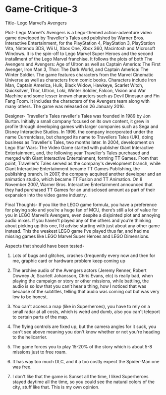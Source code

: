# Game-Critique-3

Title- Lego Marvel's Avengers

Plot- Lego Marvel's Avengers is a Lego-themed action-adventure video game developed by Traveller's Tales and published by Warner Bros. Interactive Entertainment, for the PlayStation 4, PlayStation 3, PlayStation Vita, Nintendo 3DS, Wii U, Xbox One, Xbox 360, Macintosh and Microsoft Windows. It is the spin-off to Lego Marvel Super Heroes and the second installment of the Lego Marvel franchise. It follows the plots of both The Avengers and Avengers: Age of Ultron as well as Captain America: The First Avenger, Iron Man 3, Thor: The Dark World, and Captain America: The Winter Soldier. The game features characters from the Marvel Cinematic Universe as well as characters from comic books. Characters include Iron Man, Captain America, Hulk, Black Widow, Hawkeye, Scarlet Witch, Quicksilver, Thor, Ultron, Loki, Winter Soldier, Falcon, Vision and War Machine and some lesser known characters such as Devil Dinosaur and Fin Fang Foom. It includes the characters of the Avengers team along with many others. The game was released on 26 January 2016.

Designer- Traveller's Tales
raveller's Tales was founded in 1989 by Jon Burton. Initially a small company focused on its own content, it grew in profile through developing games with larger companies such as Sega and Disney Interactive Studios. In 1996, the company incorporated under the name Currentclass, but changed its name to Travellers Tales (UK), doing business as Traveller's Tales, two months later. In 2004, development on Lego Star Wars: The Video Game started with publisher Giant Interactive Entertainment, and, the following year Traveller's Tales purchased and merged with Giant Interactive Entertainment, forming TT Games. From that point, Traveller's Tales served as the company's development branch, while Giant Interactive Entertainment became TT Games Publishing, the publishing branch. In 2007, the company acquired another developer and an animation studio, which became TT Fusion and TT Animation. On 8 November 2007, Warner Bros. Interactive Entertainment announced that they had purchased TT Games for an undisclosed amount as part of their expansion into the video game industry.

Final Thoughts- If you like the LEGO game formula, you have a preference for playing solo and you’re a huge fan of MCU, there’s still a lot of value for you in LEGO Marvel’s Avengers, even despite a disjointed plot and annoying audio mixes. If you haven’t played any of the others and you’re thinking about picking up this one, I’d advise starting with just about any other game instead. This the weakest LEGO game I’ve played thus far, and had me missing games like LEGO Marvel Super Heroes and LEGO Dimensions.

Aspects that should have been tested-
1. Lots of bugs and glitches, crashes (frequently every now and then for me, graphic card or hardware problem keep coming up

2. The archive audio of the Avengers actors (Jeremy Renner, Robert Downey Jr, Scarlett Johansson, Chris Evans, etc) is really bad, when playing the campaign or story or other missions, while battling, the audio is so low that you can't hear a thing, how I noticed that was because of the subtitles, telling that audio was coming out but was very low to be honest.

3. You can't access a map (like in Superheroes), you have to rely on a small radar at all costs, which is weird and dumb, also you can't teleport to certain parts of the map.

5. The flying controls are fixed up, but the camera angles for it suck, you can't see above meaning you don't know whether or not you're heading to the helicarrier.

6. The game forces you to play 15-20% of the story which is about 5-8 missions just to free roam.

7. It has way too much DLC, and it a too costly expect the Spider-Man one was free.

8. I don't like that the game is Sunset all the time, I liked Superheroes stayed daytime all the time, so you could see the natural colors of the city, stuff like that. This is my own opinion.
